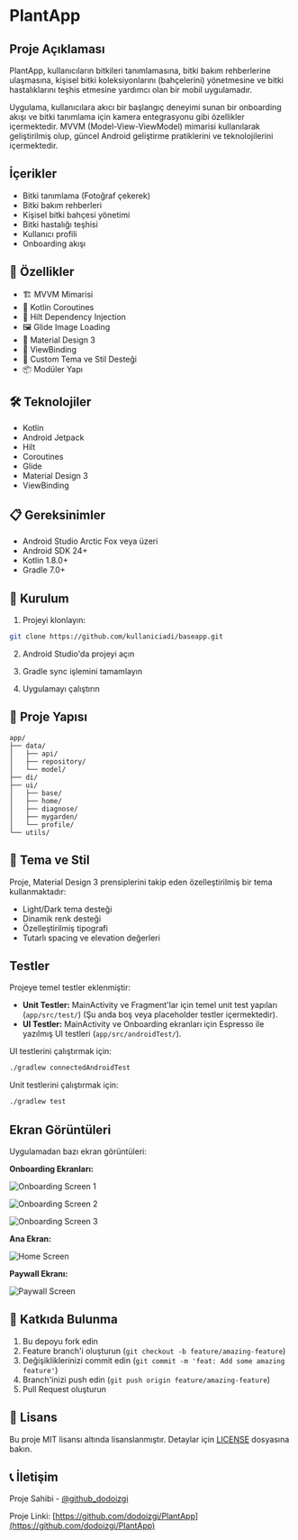# PlantApp

## Proje Açıklaması

PlantApp, kullanıcıların bitkileri tanımlamasına, bitki bakım rehberlerine ulaşmasına, kişisel bitki koleksiyonlarını (bahçelerini) yönetmesine ve bitki hastalıklarını teşhis etmesine yardımcı olan bir mobil uygulamadır.

Uygulama, kullanıcılara akıcı bir başlangıç deneyimi sunan bir onboarding akışı ve bitki tanımlama için kamera entegrasyonu gibi özellikler içermektedir. MVVM (Model-View-ViewModel) mimarisi kullanılarak geliştirilmiş olup, güncel Android geliştirme pratiklerini ve teknolojilerini içermektedir.

## İçerikler

- Bitki tanımlama (Fotoğraf çekerek)
- Bitki bakım rehberleri
- Kişisel bitki bahçesi yönetimi
- Bitki hastalığı teşhisi
- Kullanıcı profili
- Onboarding akışı

## 🚀 Özellikler

- 🏗️ MVVM Mimarisi
- 🎯 Kotlin Coroutines
- 🧩 Hilt Dependency Injection
- 🖼️ Glide Image Loading
- 📱 Material Design 3
- 🔄 ViewBinding
- 🎨 Custom Tema ve Stil Desteği
- 📦 Modüler Yapı

## 🛠️ Teknolojiler

- Kotlin
- Android Jetpack
- Hilt
- Coroutines
- Glide
- Material Design 3
- ViewBinding

## 📋 Gereksinimler

- Android Studio Arctic Fox veya üzeri
- Android SDK 24+
- Kotlin 1.8.0+
- Gradle 7.0+

## 🚀 Kurulum

1. Projeyi klonlayın:
```bash
git clone https://github.com/kullaniciadi/baseapp.git
```

2. Android Studio'da projeyi açın

3. Gradle sync işlemini tamamlayın

4. Uygulamayı çalıştırın

## 📁 Proje Yapısı

```
app/
├── data/
│   ├── api/
│   ├── repository/
│   └── model/
├── di/
├── ui/
│   ├── base/
│   ├── home/
│   ├── diagnose/
│   ├── mygarden/
│   └── profile/
└── utils/
```

## 🎨 Tema ve Stil

Proje, Material Design 3 prensiplerini takip eden özelleştirilmiş bir tema kullanmaktadır:

- Light/Dark tema desteği
- Dinamik renk desteği
- Özelleştirilmiş tipografi
- Tutarlı spacing ve elevation değerleri

## Testler

Projeye temel testler eklenmiştir:

- **Unit Testler:** MainActivity ve Fragment'lar için temel unit test yapıları (`app/src/test/`) (Şu anda boş veya placeholder testler içermektedir).
- **UI Testler:** MainActivity ve Onboarding ekranları için Espresso ile yazılmış UI testleri (`app/src/androidTest/`).

UI testlerini çalıştırmak için:
```bash
./gradlew connectedAndroidTest
```

Unit testlerini çalıştırmak için:
```bash
./gradlew test
```

## Ekran Görüntüleri

Uygulamadan bazı ekran görüntüleri:

**Onboarding Ekranları:**

![Onboarding Screen 1](screenshots/onboarding_1.png)

![Onboarding Screen 2](screenshots/onboarding_2.png)

![Onboarding Screen 3](screenshots/onboarding_3.png)

**Ana Ekran:**

![Home Screen](screenshots/home.png)

**Paywall Ekranı:**

![Paywall Screen](screenshots/paywall.png)

## 🤝 Katkıda Bulunma

1. Bu depoyu fork edin
2. Feature branch'i oluşturun (`git checkout -b feature/amazing-feature`)
3. Değişikliklerinizi commit edin (`git commit -m 'feat: Add some amazing feature'`)
4. Branch'inizi push edin (`git push origin feature/amazing-feature`)
5. Pull Request oluşturun

## 📝 Lisans

Bu proje MIT lisansı altında lisanslanmıştır. Detaylar için [LICENSE](LICENSE) dosyasına bakın.

## 📞 İletişim

Proje Sahibi - [@github_dodoizgi](https://github.com/dodoizgi)

Proje Linki: [https://github.com/dodoizgi/PlantApp](https://github.com/dodoizgi/PlantApp) 